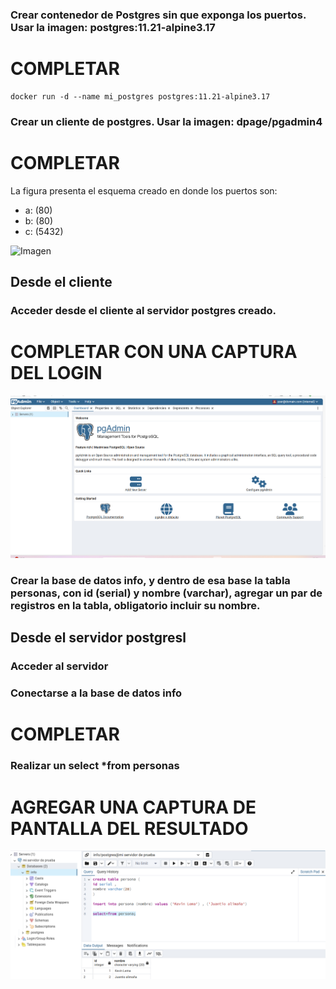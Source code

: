 ### Crear contenedor de Postgres sin que exponga los puertos. Usar la imagen: postgres:11.21-alpine3.17
# COMPLETAR

```
docker run -d --name mi_postgres postgres:11.21-alpine3.17
```

### Crear un cliente de postgres. Usar la imagen: dpage/pgadmin4

# COMPLETAR

La figura presenta el esquema creado en donde los puertos son:
- a: (80)
- b: (80)
- c: (5432)

![Imagen](imagenes/esquema-ejercicio3.PNG)

## Desde el cliente
### Acceder desde el cliente al servidor postgres creado.
# COMPLETAR CON UNA CAPTURA DEL LOGIN
![Imagen](imagenes/login.png)

### Crear la base de datos info, y dentro de esa base la tabla personas, con id (serial) y nombre (varchar), agregar un par de registros en la tabla, obligatorio incluir su nombre.

## Desde el servidor postgresl
### Acceder al servidor
### Conectarse a la base de datos info
# COMPLETAR
### Realizar un select *from personas
# AGREGAR UNA CAPTURA DE PANTALLA DEL RESULTADO

![Imagen](imagenes/tablacreada.png)
